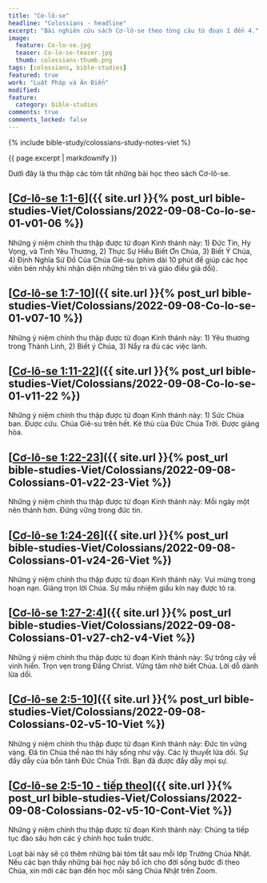 ```yaml
---
title: "Cơ-lô-se"
headline: "Colossians - headline"
excerpt: "Bài nghiên cứu sách Cơ-lô-se theo từng câu từ đoạn 1 đến 4."
image: 
  feature: Co-lo-se.jpg
  teaser: Co-lo-se-teaser.jpg
  thumb: colossians-thumb.png
tags: [colossians, bible-studies]
featured: true
work: "Luật Pháp và Ân Điển"
modified:
feature:
  category: bible-studies
comments: true
comments_locked: false
---
```


{% include bible-study/colossians-study-notes-viet %}

{{ page.excerpt | markdownify }}

Dưới đây là thu thập các tóm tắt những bài học theo sách Cơ-lô-se.

##  [<u>Cơ-lô-se 1:1-6</u>]({{ site.url }}{% post_url bible-studies-Viet/Colossians/2022-09-08-Co-lo-se-01-v01-06 %})

Những ý niệm chính thu thập được từ đoạn Kinh thánh này: 1) Đức Tin, Hy Vọng, và Tình Yêu Thương, 2) Thực Sự Hiểu Biết Ơn Chúa, 3) Biết Ý Chúa, 4) Định Nghĩa Sứ Đồ Của Chúa Giê-su (phim dài 10 phút để giúp các học viên bén nhậy khi nhận diện những tiên tri và giáo điều giả dối).

##  [<u>Cơ-lô-se 1:7-10</u>]({{ site.url }}{% post_url bible-studies-Viet/Colossians/2022-09-08-Co-lo-se-01-v07-10 %})

Những ý niệm chính thu thập được từ đoạn Kinh thánh này: 1) Yêu thương trong Thánh Linh, 2) Biết ý Chúa, 3) Nẩy ra đủ các việc lành.

##  [<u>Cơ-lô-se 1:11-22</u>]({{ site.url }}{% post_url bible-studies-Viet/Colossians/2022-09-08-Co-lo-se-01-v11-22 %})

Những ý niệm chính thu thập được từ đoạn Kinh thánh này: 1) Sức Chúa ban. Được cứu. Chúa Giê-su trên hết. Kẻ thù của Đức Chúa Trời. Được giảng hòa.

##  [<u>Cơ-lô-se 1:22-23</u>]({{ site.url }}{% post_url bible-studies-Viet/Colossians/2022-09-08-Colossians-01-v22-23-Viet %})

Những ý niệm chính thu thập được từ đoạn Kinh thánh này: Mỗi ngày một nên thánh hơn. Đứng vững trong đức tin.

##  [<u>Cơ-lô-se 1:24-26</u>]({{ site.url }}{% post_url bible-studies-Viet/Colossians/2022-09-08-Colossians-01-v24-26-Viet %})

Những ý niệm chính thu thập được từ đoạn Kinh thánh này: Vui mừng trong hoạn nạn. Giảng trọn lời Chúa. Sự mầu nhiệm giấu kín nay được tỏ ra.

##  [<u>Cơ-lô-se 1:27-2:4</u>]({{ site.url }}{% post_url bible-studies-Viet/Colossians/2022-09-08-Colossians-01-v27-ch2-v4-Viet %})

Những ý niệm chính thu thập được từ đoạn Kinh thánh này: Sự trông cậy về vinh hiển. Trọn vẹn trong Đấng Christ. Vững tâm nhờ biết Chúa. Lời dỗ dành lừa dối.

##  [<u>Cơ-lô-se 2:5-10</u>]({{ site.url }}{% post_url bible-studies-Viet/Colossians/2022-09-08-Colossians-02-v5-10-Viet %})

Những ý niệm chính thu thập được từ đoạn Kinh thánh này: Đức tin vững vàng. Đã tin Chúa thể nào thì hãy sống như vậy. Các lý thuyết lừa dối. Sự đầy dẫy của bổn tánh Đức Chúa Trời. Bạn đã được đầy dẫy mọi sự.

##  [<u>Cơ-lô-se 2:5-10 - tiếp theo</u>]({{ site.url }}{% post_url bible-studies-Viet/Colossians/2022-09-08-Colossians-02-v5-10-Cont-Viet %})

Những ý niệm chính thu thập được từ đoạn Kinh thánh này: Chúng ta tiếp tục đào sâu hơn các ý chính học tuần trước.

Loạt bài này sẽ có thêm những bài tóm tắt sau mỗi lớp Trường Chúa Nhật. Nếu các bạn thấy những bài học này bổ ích cho đời sống bước đi theo Chúa, xin mời các bạn đến học mỗi sáng Chúa Nhật trên Zoom.

